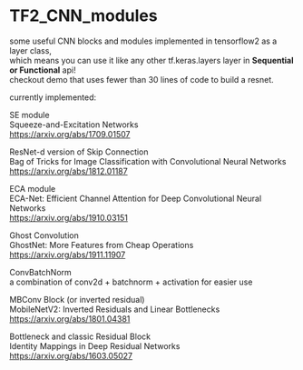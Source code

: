 # TF2_CNN_modules
some useful CNN blocks and modules implemented in tensorflow2 as a layer class,\
which means you can use it like any other tf.keras.layers layer in **Sequential or Functional** api!\
checkout demo that uses fewer than 30 lines of code to build a resnet.

currently implemented:

SE module\
Squeeze-and-Excitation Networks\
https://arxiv.org/abs/1709.01507
    

ResNet-d version of Skip Connection\
Bag of Tricks for Image Classification with Convolutional Neural Networks\
https://arxiv.org/abs/1812.01187


ECA module\
ECA-Net: Efficient Channel Attention for Deep Convolutional Neural Networks\
https://arxiv.org/abs/1910.03151


Ghost Convolution\
GhostNet: More Features from Cheap Operations\
https://arxiv.org/abs/1911.11907


ConvBatchNorm\
a combination of conv2d + batchnorm + activation for easier use


MBConv Block (or inverted residual)\
MobileNetV2: Inverted Residuals and Linear Bottlenecks\
https://arxiv.org/abs/1801.04381


Bottleneck and classic Residual Block\
Identity Mappings in Deep Residual Networks\
https://arxiv.org/abs/1603.05027
